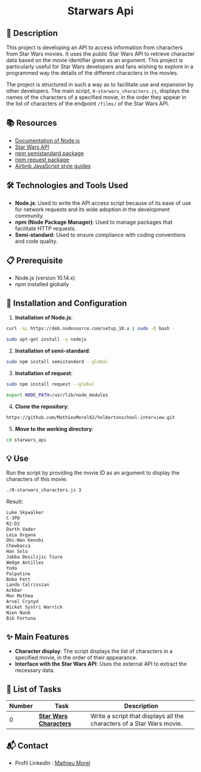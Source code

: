 # <p align="center">Starwars Api</p>

## 📝 Description

This project is developing an API to access information from characters from Star Wars movies. It uses the public Star Wars API to retrieve character data based on the movie identifier given as an argument. This project is particularly useful for Star Wars developers and fans wishing to explore in a programmed way the details of the different characters in the movies.

The project is structured in such a way as to facilitate use and expansion by other developers. The main script, `0-starwars_characters.js`, displays the names of the characters of a specified movie, in the order they appear in the list of characters of the endpoint `/films/` of the Star Wars API.

## 📚 Resources

- [Documentation of Node.js](https://nodejs.org/en/docs/)
- [Star Wars API](https://swapi-api.hbtn.io)
- [npm semistandard package](https://www.npmjs.com/package/semistandard)
- [npm request package](https://www.npmjs.com/package/request)
- [Airbnb JavaScript style guides](https://github.com/airbnb/javascript)

## 🛠️ Technologies and Tools Used

- **Node.js**: Used to write the API access script because of its ease of use for network requests and its wide adoption in the development community.
- **npm (Node Package Manager)**: Used to manage packages that facilitate HTTP requests.
- **Semi-standard**: Used to ensure compliance with coding conventions and code quality.

## 📋 Prerequisite

- Node.js (version 10.14.x)
- npm installed globally

## 🚀 Installation and Configuration

1. **Installation of Node.js**:

```bash
curl -sL https://deb.nodesource.com/setup_10.x | sudo -E bash -

sudo apt-get install -y nodejs
```

2. **Installation of semi-standard**:
  
```bash
sudo npm install semistandard --global
```

3. **Installation of request**:

```bash
sudo npm install request --global

export NODE_PATH=/usr/lib/node_modules
```

4. **Clone the repository**:

```bash
https://github.com/MathieuMorel62/holbertonschool-interview.git
```

5. **Move to the working directory**:

```bash
cd starwars_api
```

## 💡 Use

Run the script by providing the movie ID as an argument to display the characters of this movie:

```bash
./0-starwars_characters.js 3
```

Result:

```bash
Luke Skywalker
C-3PO
R2-D2
Darth Vader
Leia Organa
Obi-Wan Kenobi
Chewbacca
Han Solo
Jabba Desilijic Tiure
Wedge Antilles
Yoda
Palpatine
Boba Fett
Lando Calrissian
Ackbar
Mon Mothma
Arvel Crynyd
Wicket Systri Warrick
Nien Nunb
Bib Fortuna
```

## ✨ Main Features

- **Character display**: The script displays the list of characters in a specified movie, in the order of their appearance.
- **Interface with the Star Wars API**: Uses the external API to extract the necessary data.

## 📝 List of Tasks

| Number | Task | Description |
|--------|-----------------------------------|-----------------------------------------------------------------------------------------|
| 0 | [**Star Wars Characters**](https://github.com/MathieuMorel62/holbertonschool-interview/tree/main/starwars_api/0-starwars_characters.js) | Write a script that displays all the characters of a Star Wars movie. |

## 📬 Contact
- Profil LinkedIn : [Mathieu Morel](https://www.linkedin.com/in/mathieu-morel-9ab457261/)
